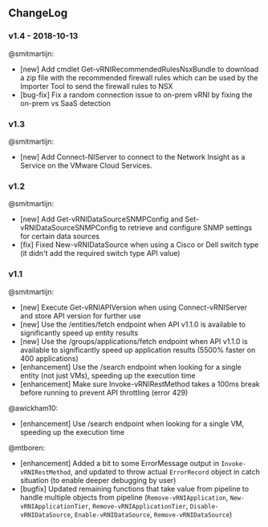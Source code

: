 ## ChangeLog

### v1.4 - 2018-10-13

@smitmartijn:

- \[new] Add cmdlet Get-vRNIRecommendedRulesNsxBundle to download a zip file with the recommended firewall rules which can be used by the Importer Tool to send the firewall rules to NSX
- \[bug-fix] Fix a random connection issue to on-prem vRNI by fixing the on-prem vs SaaS detection

### v1.3

@smitmartijn:

- \[new] Add Connect-NIServer to connect to the Network Insight as a Service on the VMware Cloud Services.

### v1.2

@smitmartijn:

- \[new] Add Get-vRNIDataSourceSNMPConfig and Set-vRNIDataSourceSNMPConfig to retrieve and configure SNMP settings for certain data sources
- \[fix] Fixed New-vRNIDataSource when using a Cisco or Dell switch type (it didn't add the required switch type API value)

### v1.1

@smitmartijn:

- \[new] Execute Get-vRNIAPIVersion when using Connect-vRNIServer and store API version for further use
- \[new] Use the /entities/fetch endpoint when API v1.1.0 is available to significantly speed up entity results
- \[new] Use the /groups/applications/fetch endpoint when API v1.1.0 is available to significantly speed up application results (5500% faster on 400 applications)
- \[enhancement] Use the /search endpoint when looking for a single entity (not just VMs), speeding up the execution time
- \[enhancement] Make sure Invoke-vRNIRestMethod takes a 100ms break before running to prevent API throttling (error 429)

@awickham10:

- \[enhancement] Use /search endpoint when looking for a single VM, speeding up the execution time

@mtboren:
- \[enhancement] Added a bit to some ErrorMessage output in `Invoke-vRNIRestMethod`, and updated to throw actual `ErrorRecord` object in catch situation (to enable deeper debugging by user)
- \[bugfix] Updated remaining functions that take value from pipeline to handle multiple objects from pipeline (`Remove-vRNIApplication`, `New-vRNIApplicationTier`, `Remove-vRNIApplicationTier`, `Disable-vRNIDataSource`, `Enable-vRNIDataSource`, `Remove-vRNIDataSource`)


